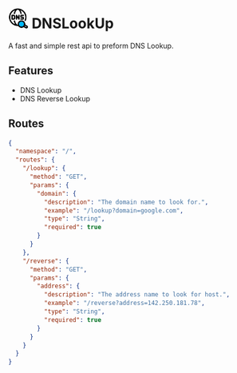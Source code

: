 # <img src="./icon.png" alt="Logo" width="40" height="40"> DNSLookUp

 A fast and simple rest api to preform DNS Lookup.

## Features

- DNS Lookup
- DNS Reverse Lookup

## Routes

```json
{
  "namespace": "/",
  "routes": {
    "/lookup": {
      "method": "GET",
      "params": {
        "domain": {
          "description": "The domain name to look for.",
          "example": "/lookup?domain=google.com",
          "type": "String",
          "required": true
        }
      }
    },
    "/reverse": {
      "method": "GET",
      "params": {
        "address": {
          "description": "The address name to look for host.",
          "example": "/reverse?address=142.250.181.78",
          "type": "String",
          "required": true
        }
      }
    }
  }
}
```
